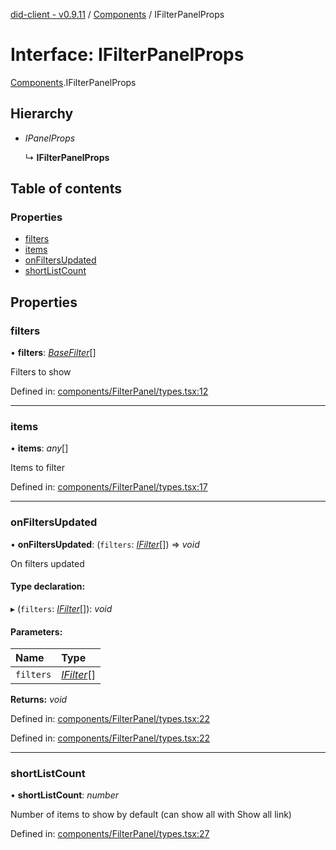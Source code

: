 [did-client - v0.9.11](../README.md) / [Components](../modules/components.md) / IFilterPanelProps

# Interface: IFilterPanelProps

[Components](../modules/components.md).IFilterPanelProps

## Hierarchy

* *IPanelProps*

  ↳ **IFilterPanelProps**

## Table of contents

### Properties

- [filters](components.ifilterpanelprops.md#filters)
- [items](components.ifilterpanelprops.md#items)
- [onFiltersUpdated](components.ifilterpanelprops.md#onfiltersupdated)
- [shortListCount](components.ifilterpanelprops.md#shortlistcount)

## Properties

### filters

• **filters**: [*BaseFilter*](../classes/components.basefilter.md)[]

Filters to show

Defined in: [components/FilterPanel/types.tsx:12](https://github.com/Puzzlepart/did/blob/dev/client/components/FilterPanel/types.tsx#L12)

___

### items

• **items**: *any*[]

Items to filter

Defined in: [components/FilterPanel/types.tsx:17](https://github.com/Puzzlepart/did/blob/dev/client/components/FilterPanel/types.tsx#L17)

___

### onFiltersUpdated

• **onFiltersUpdated**: (`filters`: [*IFilter*](components.ifilter.md)[]) => *void*

On filters updated

#### Type declaration:

▸ (`filters`: [*IFilter*](components.ifilter.md)[]): *void*

#### Parameters:

Name | Type |
:------ | :------ |
`filters` | [*IFilter*](components.ifilter.md)[] |

**Returns:** *void*

Defined in: [components/FilterPanel/types.tsx:22](https://github.com/Puzzlepart/did/blob/dev/client/components/FilterPanel/types.tsx#L22)

Defined in: [components/FilterPanel/types.tsx:22](https://github.com/Puzzlepart/did/blob/dev/client/components/FilterPanel/types.tsx#L22)

___

### shortListCount

• **shortListCount**: *number*

Number of items to show by default (can show all with Show all link)

Defined in: [components/FilterPanel/types.tsx:27](https://github.com/Puzzlepart/did/blob/dev/client/components/FilterPanel/types.tsx#L27)

